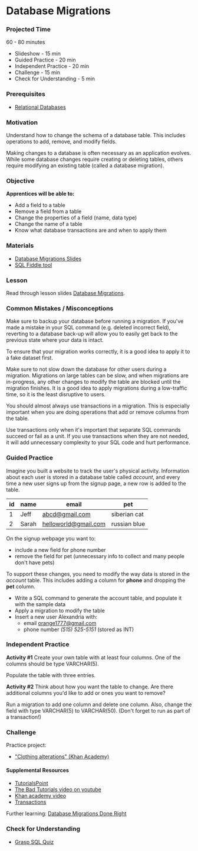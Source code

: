 # Database Migrations

### Projected Time
60 - 80 minutes

- Slideshow - 15 min
- Guided Practice - 20 min
- Independent Practice - 20 min
- Challenge - 15 min
- Check for Understanding - 5 min

### Prerequisites

- [Relational Databases](/databases/relational-databases.md)

### Motivation

Understand how to change the schema of a database table. This includes operations to add, remove, and modify fields.

Making changes to a database is often necessary as an application evolves. While some database changes require creating or deleting tables, others require modifying an existing table (called a database migration).

### Objective

**Apprentices will be able to:**
- Add a field to a table
- Remove a field from a table
- Change the properties of a field (name, data type)
- Change the name of a table
- Know what database transactions are and when to apply them

### Materials
- [Database Migrations Slides](https://docs.google.com/presentation/d/118Fg5gaMPJBQdZV8n9dcAiYLyX5BseVUcJ1fSANdm4E/edit#slide=id.g4032745045_0_3)
- [SQL Fiddle tool](http://sqlfiddle.com)

### Lesson
Read through lesson slides [Database Migrations](https://docs.google.com/presentation/d/118Fg5gaMPJBQdZV8n9dcAiYLyX5BseVUcJ1fSANdm4E/edit#slide=id.g4032745045_0_3).

### Common Mistakes / Misconceptions
Make sure to backup your database before running a migration. If you've made a mistake in your SQL command (e.g. deleted incorrect field), reverting to a database back-up will allow you to easily get back to the previous state where your data is intact.

To ensure that your migration works correctly, it is a good idea to apply it to a fake dataset first.

Make sure to not slow down the database for other users during a migration. Migrations on large tables can be slow, and when migrations are in-progress, any other changes to modify the table are blocked until the migration finishes. It is a good idea to apply migrations during a low-traffic time, so it is the least disruptive to users.

You should almost always use transactions in a migration. This is especially important when you are doing operations that add or remove columns from the table.


Use transactions only when it's important that separate SQL commands succeed or fail as a unit. If you use transactions when they are not needed, it will add unnecessary complexity to your SQL code and hurt performance.

### Guided Practice
Imagine you built a website to track the user's physical activity. Information about each user is stored in a database table called *account*, and every time a new user signs up from the signup page, a new row is added to the table.

| id  | name  | email  | pet  |
|---|---|---|---|
| 1  | Jeff  | abcd@gmail.com  | siberian cat  |
| 2  | Sarah  | helloworld@gmail.com  | russian blue  |

On the signup webpage you want to:
- include a new field for phone number
- remove the field for pet (unnecessary info to collect and many people don't have pets)

To support these changes, you need to modify the way data is stored in the *account* table. This includes adding a column for **phone** and dropping the **pet** column.

- Write a SQL command to generate the account table, and populate it with the sample data
- Apply a migration to modify the table
- Insert a new user Alexandria with:
  - email orange1777@gmail.com
  - phone number *(515) 525-5151* (stored as INT)

### Independent Practice
**Activity #1**
Create your own table with at least four columns. One of the columns should be type VARCHAR(5).

 Populate the table with three entries.

**Activity #2**
Think about how you want the table to change. Are there additional columns you'd like to add or ones you want to remove?

Run a migration to add one column and delete one column. Also, change the field with type VARCHAR(5) to VARCHAR(50). (Don't forget to run as part of a transaction!)

### Challenge
Practice project:
- ["Clothing alterations" (Khan Academy)](https://www.khanacademy.org/computing/computer-programming/sql/modifying-databases-with-sql/p/challenge-clothing-alterations)

#### Supplemental Resources
- [TutorialsPoint](https://www.tutorialspoint.com/sql/sql-alter-command.htm)
- [The Bad Tutorials video on youtube](https://www.youtube.com/watch?v=vDr2DZeU5mY)
- [Khan academy video](https://www.khanacademy.org/computing/computer-programming/sql/modifying-databases-with-sql/p/altering-tables-after-creation)
- [Transactions](https://www.postgresql.org/docs/9.6/static/tutorial-transactions.html)

Further learning: [Database Migrations Done Right](http://www.brunton-spall.co.uk/post/2014/05/06/database-migrations-done-right/)

### Check for Understanding
- [Grasp SQL Quiz](https://www.graspsql.com/sql-tutorial/administer/sql-alter-table-quiz/)
